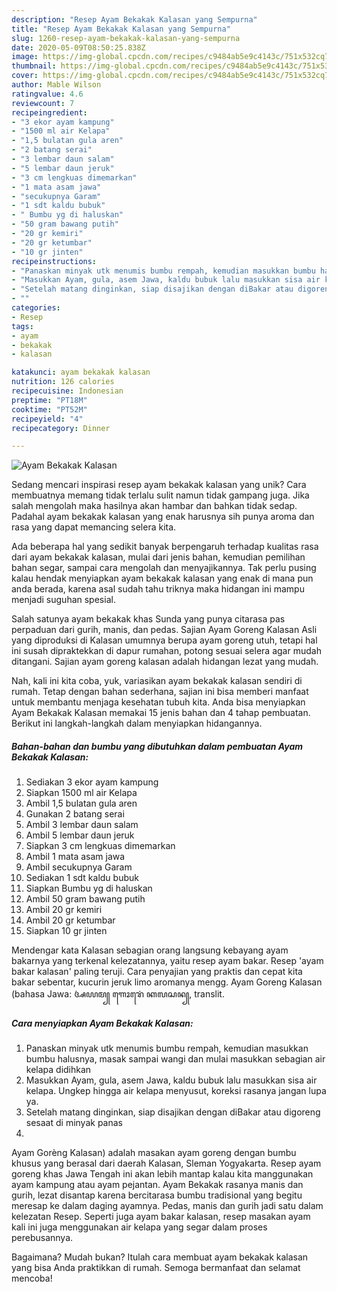 ```yaml
---
description: "Resep Ayam Bekakak Kalasan yang Sempurna"
title: "Resep Ayam Bekakak Kalasan yang Sempurna"
slug: 1260-resep-ayam-bekakak-kalasan-yang-sempurna
date: 2020-05-09T08:50:25.838Z
image: https://img-global.cpcdn.com/recipes/c9484ab5e9c4143c/751x532cq70/ayam-bekakak-kalasan-foto-resep-utama.jpg
thumbnail: https://img-global.cpcdn.com/recipes/c9484ab5e9c4143c/751x532cq70/ayam-bekakak-kalasan-foto-resep-utama.jpg
cover: https://img-global.cpcdn.com/recipes/c9484ab5e9c4143c/751x532cq70/ayam-bekakak-kalasan-foto-resep-utama.jpg
author: Mable Wilson
ratingvalue: 4.6
reviewcount: 7
recipeingredient:
- "3 ekor ayam kampung"
- "1500 ml air Kelapa"
- "1,5 bulatan gula aren"
- "2 batang serai"
- "3 lembar daun salam"
- "5 lembar daun jeruk"
- "3 cm lengkuas dimemarkan"
- "1 mata asam jawa"
- "secukupnya Garam"
- "1 sdt kaldu bubuk"
- " Bumbu yg di haluskan"
- "50 gram bawang putih"
- "20 gr kemiri"
- "20 gr ketumbar"
- "10 gr jinten"
recipeinstructions:
- "Panaskan minyak utk menumis bumbu rempah, kemudian masukkan bumbu halusnya, masak sampai wangi dan mulai masukkan sebagian air kelapa didihkan"
- "Masukkan Ayam, gula, asem Jawa, kaldu bubuk lalu masukkan sisa air kelapa. Ungkep hingga air kelapa menyusut, koreksi rasanya jangan lupa ya."
- "Setelah matang dinginkan, siap disajikan dengan diBakar atau digoreng sesaat di minyak panas"
- ""
categories:
- Resep
tags:
- ayam
- bekakak
- kalasan

katakunci: ayam bekakak kalasan 
nutrition: 126 calories
recipecuisine: Indonesian
preptime: "PT18M"
cooktime: "PT52M"
recipeyield: "4"
recipecategory: Dinner

---
```



![Ayam Bekakak Kalasan](https://img-global.cpcdn.com/recipes/c9484ab5e9c4143c/751x532cq70/ayam-bekakak-kalasan-foto-resep-utama.jpg)

Sedang mencari inspirasi resep ayam bekakak kalasan yang unik? Cara membuatnya memang tidak terlalu sulit namun tidak gampang juga. Jika salah mengolah maka hasilnya akan hambar dan bahkan tidak sedap. Padahal ayam bekakak kalasan yang enak harusnya sih punya aroma dan rasa yang dapat memancing selera kita.

Ada beberapa hal yang sedikit banyak berpengaruh terhadap kualitas rasa dari ayam bekakak kalasan, mulai dari jenis bahan, kemudian pemilihan bahan segar, sampai cara mengolah dan menyajikannya. Tak perlu pusing kalau hendak menyiapkan ayam bekakak kalasan yang enak di mana pun anda berada, karena asal sudah tahu triknya maka hidangan ini mampu menjadi suguhan spesial.

Salah satunya ayam bekakak khas Sunda yang punya citarasa pas perpaduan dari gurih, manis, dan pedas. Sajian Ayam Goreng Kalasan Asli yang diproduksi di Kalasan umumnya berupa ayam goreng utuh, tetapi hal ini susah dipraktekkan di dapur rumahan, potong sesuai selera agar mudah ditangani. Sajian ayam goreng kalasan adalah hidangan lezat yang mudah.


Nah, kali ini kita coba, yuk, variasikan ayam bekakak kalasan sendiri di rumah. Tetap dengan bahan sederhana, sajian ini bisa memberi manfaat untuk membantu menjaga kesehatan tubuh kita. Anda bisa menyiapkan Ayam Bekakak Kalasan memakai 15 jenis bahan dan 4 tahap pembuatan. Berikut ini langkah-langkah dalam menyiapkan hidangannya.

<!--inarticleads1-->

##### Bahan-bahan dan bumbu yang dibutuhkan dalam pembuatan Ayam Bekakak Kalasan:

1. Sediakan 3 ekor ayam kampung
1. Siapkan 1500 ml air Kelapa
1. Ambil 1,5 bulatan gula aren
1. Gunakan 2 batang serai
1. Ambil 3 lembar daun salam
1. Ambil 5 lembar daun jeruk
1. Siapkan 3 cm lengkuas dimemarkan
1. Ambil 1 mata asam jawa
1. Ambil secukupnya Garam
1. Sediakan 1 sdt kaldu bubuk
1. Siapkan  Bumbu yg di haluskan
1. Ambil 50 gram bawang putih
1. Ambil 20 gr kemiri
1. Ambil 20 gr ketumbar
1. Siapkan 10 gr jinten


Mendengar kata Kalasan sebagian orang langsung kebayang ayam bakarnya yang terkenal kelezatannya, yaitu resep ayam bakar. Resep &#39;ayam bakar kalasan&#39; paling teruji. Cara penyajian yang praktis dan cepat kita bakar sebentar, kucurin jeruk limo aromanya mengg. Ayam Goreng Kalasan (bahasa Jawa: ꦄꦪꦩ꧀ ꦒꦺꦴꦫꦺꦁ ꦏꦭꦱꦤ꧀, translit. 

<!--inarticleads2-->

##### Cara menyiapkan Ayam Bekakak Kalasan:

1. Panaskan minyak utk menumis bumbu rempah, kemudian masukkan bumbu halusnya, masak sampai wangi dan mulai masukkan sebagian air kelapa didihkan
1. Masukkan Ayam, gula, asem Jawa, kaldu bubuk lalu masukkan sisa air kelapa. Ungkep hingga air kelapa menyusut, koreksi rasanya jangan lupa ya.
1. Setelah matang dinginkan, siap disajikan dengan diBakar atau digoreng sesaat di minyak panas
1. 


Ayam Gorèng Kalasan) adalah masakan ayam goreng dengan bumbu khusus yang berasal dari daerah Kalasan, Sleman Yogyakarta. Resep ayam goreng khas Jawa Tengah ini akan lebih mantap kalau kita manggunakan ayam kampung atau ayam pejantan. Ayam Bekakak rasanya manis dan gurih, lezat disantap karena bercitarasa bumbu tradisional yang begitu meresap ke dalam daging ayamnya. Pedas, manis dan gurih jadi satu dalam kelezatan Resep. Seperti juga ayam bakar kalasan, resep masakan ayam kali ini juga menggunakan air kelapa yang segar dalam proses perebusannya. 

Bagaimana? Mudah bukan? Itulah cara membuat ayam bekakak kalasan yang bisa Anda praktikkan di rumah. Semoga bermanfaat dan selamat mencoba!
